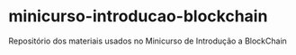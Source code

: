 # minicurso-introducao-blockchain
Repositório dos materiais usados no Minicurso de Introdução a BlockChain
